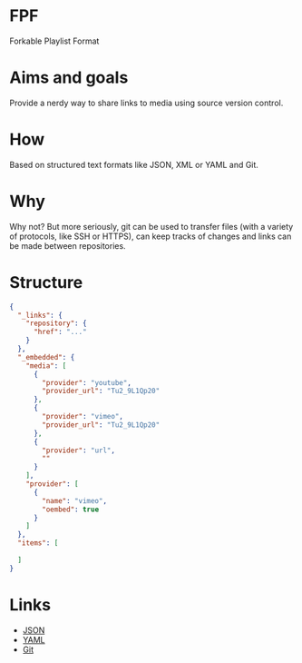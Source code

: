 # FPF

Forkable Playlist Format


# Aims and goals

Provide a nerdy way to share links to media using source version control.


# How 

Based on structured text formats like JSON, XML or YAML and Git.


# Why

Why not?
But more seriously, git can be used to transfer files (with a variety of protocols, like SSH or HTTPS), can keep
tracks of changes and links can be made between repositories.


# Structure

```json
{
  "_links": {
    "repository": {
      "href": "..."
    }
  },
  "_embedded": {
    "media": [
      {
        "provider": "youtube",
        "provider_url": "Tu2_9L1Qp20"
      },
      {
        "provider": "vimeo",
        "provider_url": "Tu2_9L1Qp20"
      },
      {
        "provider": "url",
        ""
      }
    ],
    "provider": [
      {
        "name": "vimeo",
        "oembed": true
      }
    ]
  },
  "items": [
    
  ]
}

```


# Links

- [JSON](//json.org)
- [YAML](//yaml.org)
- [Git](//git-scm.com)
